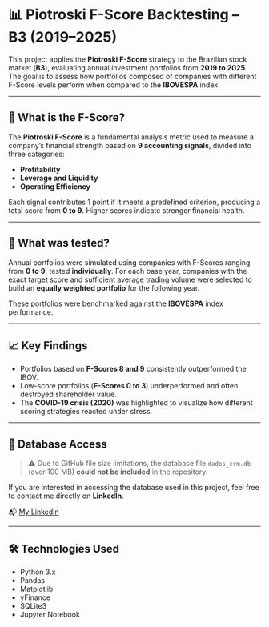 ﻿# 📊 Piotroski F-Score Backtesting – B3 (2019–2025)

This project applies the **Piotroski F-Score** strategy to the Brazilian stock market (**B3**), evaluating annual investment portfolios from **2019 to 2025**. The goal is to assess how portfolios composed of companies with different F-Score levels perform when compared to the **IBOVESPA** index.

---

## 🧠 What is the F-Score?

The **Piotroski F-Score** is a fundamental analysis metric used to measure a company’s financial strength based on **9 accounting signals**, divided into three categories:

- **Profitability**
- **Leverage and Liquidity**
- **Operating Efficiency**

Each signal contributes 1 point if it meets a predefined criterion, producing a total score from **0 to 9**. Higher scores indicate stronger financial health.

---

## 🔬 What was tested?

Annual portfolios were simulated using companies with F-Scores ranging from **0 to 9**, tested **individually**. For each base year, companies with the exact target score and sufficient average trading volume were selected to build an **equally weighted portfolio** for the following year.

These portfolios were benchmarked against the **IBOVESPA** index performance.

---

## 📈 Key Findings

- Portfolios based on **F-Scores 8 and 9** consistently outperformed the IBOV.
- Low-score portfolios (**F-Scores 0 to 3**) underperformed and often destroyed shareholder value.
- The **COVID-19 crisis (2020)** was highlighted to visualize how different scoring strategies reacted under stress.

---

## 🚫 Database Access

> ⚠️ Due to GitHub file size limitations, the database file `dados_cvm.db` (over 100 MB) **could not be included** in the repository.

If you are interested in accessing the database used in this project, feel free to contact me directly on **LinkedIn**.

📬 [My LinkedIn](https://www.linkedin.com/in/mp-alves/)

---

## 🛠️ Technologies Used

- Python 3.x  
- Pandas  
- Matplotlib  
- yFinance  
- SQLite3  
- Jupyter Notebook
